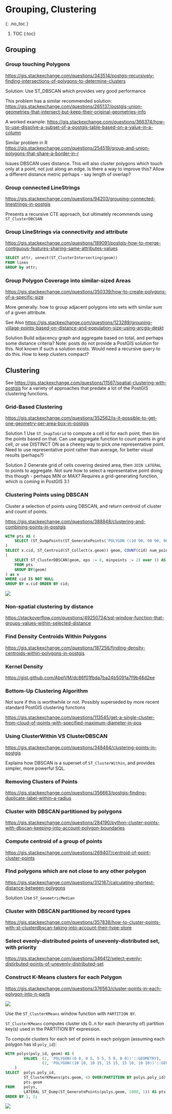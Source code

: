 # Grouping, Clustering
{: .no_toc }

1. TOC
{:toc}

## Grouping

### Group touching Polygons
<https://gis.stackexchange.com/questions/343514/postgis-recursively-finding-intersections-of-polygons-to-determine-clusters>

Solution: Use ST_DBSCAN which provides very good performance

This problem has a similar recommended solution:
<https://gis.stackexchange.com/questions/265137/postgis-union-geometries-that-intersect-but-keep-their-original-geometries-info>

A worked example:
<https://gis.stackexchange.com/questions/366374/how-to-use-dissolve-a-subset-of-a-postgis-table-based-on-a-value-in-a-column>

Similar problem in R
<https://gis.stackexchange.com/questions/254519/group-and-union-polygons-that-share-a-border-in-r>

Issues
DBSCAN uses distance. This will also cluster polygons which touch only at a point, not just along an edge.  Is there a way to improve this?  Allow a different distance metric perhaps - say length of overlap?

### Group connected LineStrings
<https://gis.stackexchange.com/questions/94203/grouping-connected-linestrings-in-postgis>

Presents a recursive CTE approach, but ultimately recommends using `ST_ClusterDBCSAN`

### Group LineStrings via connectivity and attribute
<https://gis.stackexchange.com/questions/189091/postgis-how-to-merge-contiguous-features-sharing-same-attributes-values>

```sql
SELECT attr, unnest(ST_ClusterIntersecting(geom))
FROM lines
GROUP by attr;
```

### Group Polygon Coverage into similar-sized Areas
<https://gis.stackexchange.com/questions/350339/how-to-create-polygons-of-a-specific-size>

More generally: how to group adjacent polygons into sets with similar sum of a given attribute.

See Also
<https://gis.stackexchange.com/questions/123289/grouping-village-points-based-on-distance-and-population-size-using-arcgis-deskt>

Solution
Build adjacency graph and aggregate based on total, and perhaps some distance criteria?
Note: posts do not provide a PostGIS solution for this.  Not known if such a solution exists.
Would need a recursive query to do this.
How to keep clusters compact?

## Clustering
See <https://gis.stackexchange.com/questions/11567/spatial-clustering-with-postgis> 
for a variety of approaches that predate a lot of the PostGIS clustering functions.

### Grid-Based Clustering
<https://gis.stackexchange.com/questions/352562/is-it-possible-to-get-one-geometry-per-area-box-in-postgis>

Solution 1
Use `ST_SnapToGrid` to compute a cell id for each point, then bin the points based on that.  Can use aggregate function to count points in grid cell, or use DISTINCT ON as a cheesy way to pick one representative point.  Need to use representative point rather than average, for better visual results (perhaps?)

Solution 2
Generate grid of cells covering desired area, then `JOIN LATERAL` to points to aggregate.  Not sure how to select a representative point doing this though - perhaps MIN or MAX?  Requires a grid-generating function, which is coming in PostGIS 3.1

### Clustering Points using DBSCAN

Cluster a selection of points using DBSCAN, and return centroid of cluster and count of points.

<https://gis.stackexchange.com/questions/388848/clustering-and-combining-points-in-postgis>

```sql
WITH pts AS (
    SELECT (ST_DumpPoints(ST_GeneratePoints('POLYGON ((10 90, 90 90, 90 10, 10 10, 10 90))', 100, 2))).geom AS geom
)
SELECT x.cid, ST_Centroid(ST_Collect(x.geom)) geom, COUNT(cid) num_points FROM
(
    SELECT ST_ClusterDBSCAN(geom, eps := 8, minpoints := 2) over () AS cid, geom
    FROM pts
    GROUP BY(geom)
) as x
WHERE cid IS NOT NULL
GROUP BY x.cid ORDER BY cid;
```

![](https://i.stack.imgur.com/auPHl.jpg)

### Non-spatial clustering by distance
<https://stackoverflow.com/questions/49250734/sql-window-function-that-groups-values-within-selected-distance>

### Find Density Centroids Within Polygons
<https://gis.stackexchange.com/questions/187256/finding-density-centroids-within-polygons-in-postgis>


### Kernel Density
<https://gist.github.com/AbelVM/dc86f01fbda7ba24b5091a7f9b48d2ee>

### Bottom-Up Clustering Algorithm
Not sure if this is worthwhile or not.  Possibly superseded by more recent standard PostGIS clustering functions

<https://gis.stackexchange.com/questions/113545/get-a-single-cluster-from-cloud-of-points-with-specified-maximum-diameter-in-pos>

### Using ClusterWithin VS ClusterDBSCAN
<https://gis.stackexchange.com/questions/348484/clustering-points-in-postgis>

Explains how DBSCAN is a superset of `ST_ClusterWithin`, and provides simpler, more powerful SQL.

### Removing Clusters of Points
<https://gis.stackexchange.com/questions/356663/postgis-finding-duplicate-label-within-a-radius>

### Cluster with DBSCAN partitioned by polygons
<https://gis.stackexchange.com/questions/284190/python-cluster-points-with-dbscan-keeping-into-account-polygon-boundaries>

### Compute centroid of a group of points
<https://gis.stackexchange.com/questions/269407/centroid-of-point-cluster-points>

### FInd polygons which are not close to any other polygon
<https://gis.stackexchange.com/questions/312167/calculating-shortest-distance-between-polygons>

Solution
Use `ST_GeometricMedian`

### Cluster with DBSCAN partitioned by record types
<https://gis.stackexchange.com/questions/357838/how-to-cluster-points-with-st-clusterdbscan-taking-into-account-their-type-store>

### Select evenly-distributed points of unevenly-distributed set, with priority
<https://gis.stackexchange.com/questions/346412/select-evenly-distirbuted-points-of-unevenly-distributed-set>

### Construct K-Means clusters for each Polygon
<https://gis.stackexchange.com/questions/376563/cluster-points-in-each-polygon-into-n-parts>

![](https://i.stack.imgur.com/eFj0g.png)

Use the `ST_ClusterKMeans` window function with `PARTITION BY`.

`ST_ClusterKMeans` computes cluster ids 0..n for each (hierarchy of) partition key(s) used in the PARTITION BY expression.

To compute clusters for each set of points in each polygon (assuming each polygon has id `poly_id`):

```sql
WITH polys(poly_id, geom) AS (
        VALUES  (1, 'POLYGON((0 0, 0 5, 5 5, 5 0, 0 0))'::GEOMETRY),
                (2, 'POLYGON((10 10, 10 15, 15 15, 15 10, 10 10))'::GEOMETRY)
    )
SELECT  polys.poly_id,
        ST_ClusterKMeans(pts.geom, 4) OVER(PARTITION BY polys.poly_id) AS cluster_id,
        pts.geom
FROM    polys,
        LATERAL ST_Dump(ST_GeneratePoints(polys.geom, 1000, 1)) AS pts
ORDER BY 1, 2;
```
![](https://i.stack.imgur.com/3Tz4X.png)


